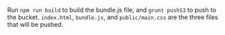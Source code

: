 Run `npm run build` to build the bundle.js file, and `grunt pushS3` to push to the bucket. `index.html`, `bundle.js`, and `public/main.css` are the three files that will be pushed.